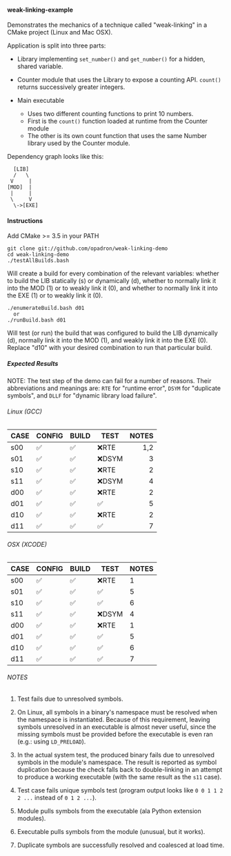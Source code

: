 
#### weak-linking-example

Demonstrates the mechanics of a technique called "weak-linking" in a CMake
project (Linux and Mac OSX).

Application is split into three parts:
  - Library implementing `set_number()` and `get_number()` for a hidden, shared
    variable.

  - Counter module that uses the Library to expose a counting API.
    `count()` returns successively greater integers.

  - Main executable
    - Uses two different counting functions to print 10 numbers.
    - First is the `count()` function loaded at runtime from the Counter module
    - The other is its own count function that uses the same Number library used
      by the Counter module.

Dependency graph looks like this:
```
  [LIB]
  /   \
 V     |
[MOD]  |
 |     |
 \     V
  \->[EXE]
```

#### Instructions

Add CMake >= 3.5 in your PATH

```
git clone git://github.com/opadron/weak-linking-demo
cd weak-linking-demo
./testAllBuilds.bash
```

Will create a build for every combination of the relevant variables: whether to
build the LIB statically (s) or dynamically (d), whether to normally link it
into the MOD (1) or to weakly link it (0), and whether to normally link it into
the EXE (1) or to weakly link it (0).

```
./enumerateBuild.bash d01
  or
./runBuild.bash d01
```

Will test (or run) the build that was configured to build the LIB dynamically
(d), normally link it into the MOD (1), and weakly link it into the EXE (0).
Replace "d10" with your desired combination to run that particular build.

##### Expected Results

NOTE: The test step of the demo can fail for a number of reasons.  Their
abbreviations and meanings are: `RTE` for "runtime error", `DSYM` for "duplicate
symbols", and `DLLF` for "dynamic library load failure".

###### Linux (GCC)

|CASE|CONFIG            |BUILD             |TEST              |NOTES|
|----|------------------|------------------|------------------|----:|
|s00 |:white_check_mark:|:white_check_mark:|:x:RTE            |  1,2|
|s01 |:white_check_mark:|:white_check_mark:|:x:DSYM           |    3|
|s10 |:white_check_mark:|:white_check_mark:|:x:RTE            |    2|
|s11 |:white_check_mark:|:white_check_mark:|:x:DSYM           |    4|
|d00 |:white_check_mark:|:white_check_mark:|:x:RTE            |    2|
|d01 |:white_check_mark:|:white_check_mark:|:white_check_mark:|    5|
|d10 |:white_check_mark:|:white_check_mark:|:x:RTE            |    2|
|d11 |:white_check_mark:|:white_check_mark:|:white_check_mark:|    7|

###### OSX (XCODE)

|CASE|CONFIG            |BUILD             |TEST              |NOTES|
|----|------------------|------------------|------------------|-----|
|s00 |:white_check_mark:|:white_check_mark:|:x:RTE            |    1|
|s01 |:white_check_mark:|:white_check_mark:|:white_check_mark:|    5|
|s10 |:white_check_mark:|:white_check_mark:|:white_check_mark:|    6|
|s11 |:white_check_mark:|:white_check_mark:|:x:DSYM           |    4|
|d00 |:white_check_mark:|:white_check_mark:|:x:RTE            |    1|
|d01 |:white_check_mark:|:white_check_mark:|:white_check_mark:|    5|
|d10 |:white_check_mark:|:white_check_mark:|:white_check_mark:|    6|
|d11 |:white_check_mark:|:white_check_mark:|:white_check_mark:|    7|

###### NOTES

  1. Test fails due to unresolved symbols.

  1. On Linux, all symbols in a binary's namespace must be resolved when the
     namespace is instantiated.  Because of this requirement, leaving symbols
     unresolved in an executable is almost never useful, since the missing
     symbols must be provided before the executable is even ran (e.g.: using
     `LD_PRELOAD`).

  1. In the actual system test, the produced binary fails due to unresolved
     symbols in the module's namespace.  The result is reported as symbol
     duplication because the check falls back to double-linking in an attempt to
     produce a working executable (with the same result as the `s11` case).

  1. Test case fails unique symbols test (program output looks like
    `0 0 1 1 2 2 ...` instead of `0 1 2 ...`).

  1. Module pulls symbols from the executable (ala Python extension modules).

  1. Executable pulls symbols from the module (unusual, but it works).

  1. Duplicate symbols are successfully resolved and coalesced at load time.

